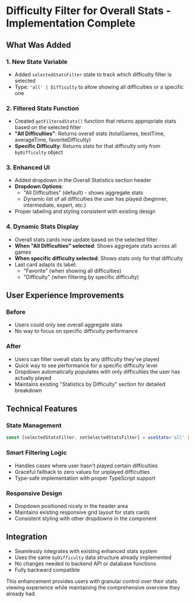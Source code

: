 # Difficulty Filter for Overall Stats - Implementation Complete

## What Was Added

### 1. New State Variable
- Added `selectedStatsFilter` state to track which difficulty filter is selected
- Type: `'all' | Difficulty` to allow showing all difficulties or a specific one

### 2. Filtered Stats Function
- Created `getFilteredStats()` function that returns appropriate stats based on the selected filter
- **"All Difficulties"**: Returns overall stats (totalGames, bestTime, averageTime, favoriteDifficulty)
- **Specific Difficulty**: Returns stats for that difficulty only from `byDifficulty` object

### 3. Enhanced UI
- Added dropdown in the Overall Statistics section header
- **Dropdown Options**:
  - "All Difficulties" (default) - shows aggregate stats
  - Dynamic list of all difficulties the user has played (beginner, intermediate, expert, etc.)
- Proper labeling and styling consistent with existing design

### 4. Dynamic Stats Display
- Overall stats cards now update based on the selected filter
- **When "All Difficulties" selected**: Shows aggregate stats across all games
- **When specific difficulty selected**: Shows stats only for that difficulty
- Last card adapts its label:
  - "Favorite" (when showing all difficulties)
  - "Difficulty" (when filtering by specific difficulty)

## User Experience Improvements

### Before
- Users could only see overall aggregate stats
- No way to focus on specific difficulty performance

### After  
- Users can filter overall stats by any difficulty they've played
- Quick way to see performance for a specific difficulty level
- Dropdown automatically populates with only difficulties the user has actually played
- Maintains existing "Statistics by Difficulty" section for detailed breakdown

## Technical Features

### State Management
```typescript
const [selectedStatsFilter, setSelectedStatsFilter] = useState<'all' | Difficulty>('all');
```

### Smart Filtering Logic
- Handles cases where user hasn't played certain difficulties
- Graceful fallback to zero values for unplayed difficulties
- Type-safe implementation with proper TypeScript support

### Responsive Design
- Dropdown positioned nicely in the header area
- Maintains existing responsive grid layout for stats cards
- Consistent styling with other dropdowns in the component

## Integration
- Seamlessly integrates with existing enhanced stats system
- Uses the same `byDifficulty` data structure already implemented
- No changes needed to backend API or database functions
- Fully backward compatible

This enhancement provides users with granular control over their stats viewing experience while maintaining the comprehensive overview they already had.
